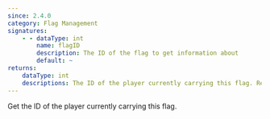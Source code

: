 ```yaml
---
since: 2.4.0
category: Flag Management
signatures:
    - - dataType: int
        name: flagID
        description: The ID of the flag to get information about
        default: ~
returns:
    dataType: int
    descriptions: The ID of the player currently carrying this flag. Returns `-1` if no player is carrying this flag.
---
```


Get the ID of the player currently carrying this flag.
